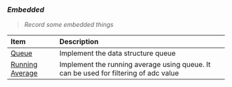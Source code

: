 
### *Embedded*

> *Record some embedded things*

| Item | Description |
|:---------|:-----------|
|[Queue](https://github.com/ghghghg2/Embedded/tree/master/my_lib/data_structure/queue)|Implement the data structure queue|
|[Running Average](https://github.com/ghghghg2/Embedded/tree/master/App/running_avg)| Implement the running average using queue. It can be used for filtering of adc value|
